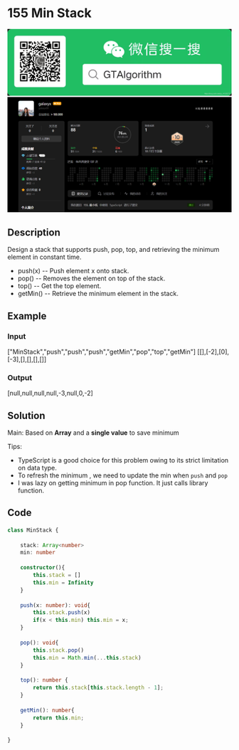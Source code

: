 # 155 Min Stack

![img](./img/GTAlgorithm.png)
![img](./img/clockIn311.png)

## Description

Design a stack that supports push, pop, top, and retrieving the minimum element in constant time.

- push(x) -- Push element x onto stack.
- pop() -- Removes the element on top of the stack.
- top() -- Get the top element.
- getMin() -- Retrieve the minimum element in the stack.

## Example

### Input

["MinStack","push","push","push","getMin","pop","top","getMin"]
[[],[-2],[0],[-3],[],[],[],[]]

### Output

[null,null,null,null,-3,null,0,-2]

## Solution

Main: Based on **Array** and a **single value** to save minimum

Tips:

- TypeScript is a good choice for this problem owing to its strict limitation on data type.
- To refresh the minimum , we need to update the min when `push` and `pop`
- I was lazy on getting minimum in pop function. It just calls library function.

## Code

```typescript
class MinStack {

    stack: Array<number>
    min: number

    constructor(){
        this.stack = []
        this.min = Infinity
    }

    push(x: number): void{
        this.stack.push(x)
        if(x < this.min) this.min = x;
    }

    pop(): void{
        this.stack.pop()
        this.min = Math.min(...this.stack)
    }

    top(): number {
        return this.stack[this.stack.length - 1];
    }

    getMin(): number{
        return this.min;
    }

}

```

